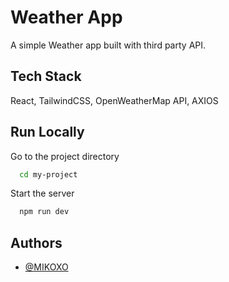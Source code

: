 
# Weather App

A simple Weather app built with third party API.



## Tech Stack

 React, TailwindCSS, OpenWeatherMap API, AXIOS




## Run Locally


Go to the project directory

```bash
  cd my-project
```



Start the server

```bash
  npm run dev
```


## Authors

- [@MIKOXO](https://www.github.com/MIKOXO)

